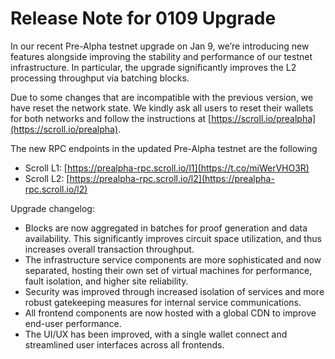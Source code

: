 # Release Note for 0109 Upgrade

In our recent Pre-Alpha testnet upgrade on Jan 9, we’re introducing new features alongside improving the stability and performance of our testnet infrastructure. In particular, the upgrade significantly improves the L2 processing throughput via batching blocks.

Due to some changes that are incompatible with the previous version, we have reset the network state. We kindly ask all users to reset their wallets for both networks and follow the instructions at [https://scroll.io/prealpha](https://scroll.io/prealpha).

The new RPC endpoints in the updated Pre-Alpha testnet are the following

- Scroll L1: [https://prealpha-rpc.scroll.io/l1](https://t.co/miWerVHO3R)
- Scroll L2: [https://prealpha-rpc.scroll.io/l2](https://prealpha-rpc.scroll.io/l2)

Upgrade changelog:

- Blocks are now aggregated in batches for proof generation and data availability. This significantly improves circuit space utilization, and thus increases overall transaction throughput.
- The infrastructure service components are more sophisticated and now separated, hosting their own set of virtual machines for performance, fault isolation, and higher site reliability.
- Security was improved through increased isolation of services and more robust gatekeeping measures for internal service communications.
- All frontend components are now hosted with a global CDN to improve end-user performance.
- The UI/UX has been improved, with a single wallet connect and streamlined user interfaces across all frontends.

